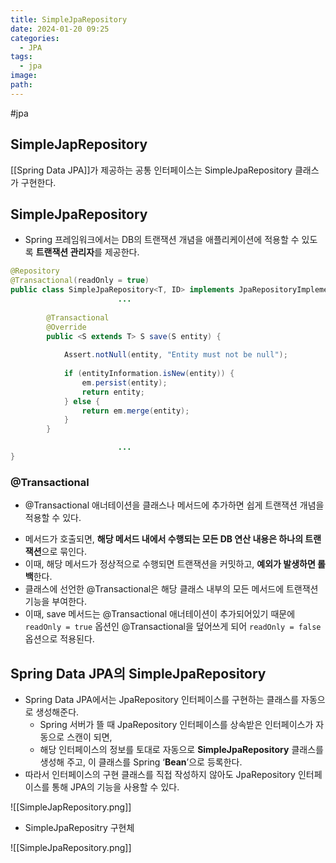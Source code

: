 ```yaml
---
title: SimpleJpaRepository
date: 2024-01-20 09:25
categories:
  - JPA
tags:
  - jpa
image: 
path:
---
```

#jpa 


## SimpleJapRepository
[[Spring Data JPA]]가 제공하는 공통 인터페이스는 SimpleJpaRepository 클래스가 구현한다.

## SimpleJpaRepository
+ Spring 프레임워크에서는 DB의 트랜잭션 개념을 애플리케이션에 적용할 수 있도록 **트랜잭션 관리자**를 제공한다.

```java
@Repository
@Transactional(readOnly = true)
public class SimpleJpaRepository<T, ID> implements JpaRepositoryImplementation<T, ID> {
						...
			
		@Transactional
		@Override
		public <S extends T> S save(S entity) {
		
			Assert.notNull(entity, "Entity must not be null");
		
			if (entityInformation.isNew(entity)) {
				em.persist(entity);
				return entity;
			} else {
				return em.merge(entity);
			}
		}

						...
}
```
### @Transactional
- @Transactional 애너테이션을 클래스나 메서드에 추가하면 쉽게 트랜잭션 개념을 적용할 수 있다.
+ 메서드가 호출되면, **해당 메서드 내에서 수행되는 모든 DB 연산 내용은 하나의 트랜잭션**으로 묶인다.
+ 이때, 해당 메서드가 정상적으로 수행되면 트랜잭션을 커밋하고, **예외가 발생하면 롤백**한다.
+ 클래스에 선언한 @Transactional은 해당 클래스 내부의 모든 메서드에 트랜잭션 기능을 부여한다.
+ 이때, save 메서드는 @Transactional 애너테이션이 추가되어있기 때문에 `readOnly = true` 옵션인 @Transactional을 덮어쓰게 되어 `readOnly = false` 옵션으로 적용된다.

## Spring Data JPA의 SimpleJpaRepository
- Spring Data JPA에서는 JpaRepository 인터페이스를 구현하는 클래스를 자동으로 생성해준다.
    - Spring 서버가 뜰 때 JpaRepository 인터페이스를 상속받은 인터페이스가 자동으로 스캔이 되면,
    - 해당 인터페이스의 정보를 토대로 자동으로 **SimpleJpaRepository** 클래스를 생성해 주고, 이 클래스를 Spring ‘**Bean**’으로 등록한다.
- 따라서 인터페이스의 구현 클래스를 직접 작성하지 않아도 JpaRepository 인터페이스를 통해 JPA의 기능을 사용할 수 있다.

![[SimpleJapRepository.png]]

+ SimpleJpaRepositry 구현체

![[SimpleJpaRepository.png]]